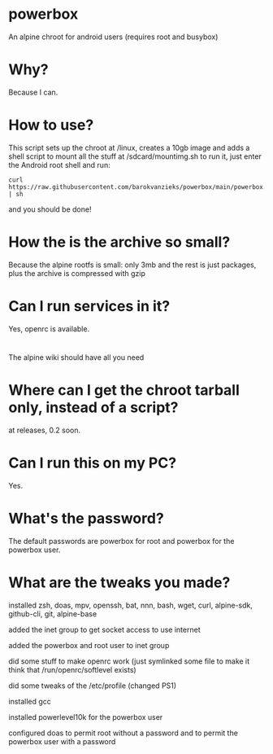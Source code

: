 # powerbox
An alpine chroot for android users (requires root and busybox)

# Why?
Because I can.

# How to use?
This script sets up the chroot at /linux, creates a 10gb image and adds a shell script to mount all the stuff at /sdcard/mountimg.sh
to run it, just enter the Android root shell and run:
```
curl https://raw.githubusercontent.com/barokvanzieks/powerbox/main/powerbox.sh | sh
``` 
and you should be done!

# How the is the archive so small?
Because the alpine rootfs is small: only 3mb and the rest is just packages, plus the archive is compressed with gzip

# Can I run services in it?
Yes, openrc is available.

# <any other question here>
The alpine wiki should have all you need

# Where can I get the chroot tarball only, instead of a script?
at releases, 0.2 soon.

# Can I run this on my PC?
Yes.

# What's the password?
The default passwords are powerbox for root and powerbox for the powerbox user.

# What are the tweaks you made?
installed zsh, doas, mpv, openssh, bat, nnn, bash, wget, curl, alpine-sdk, github-cli, git, alpine-base 

added the inet group to get socket access to use internet

added the powerbox and root user to inet group

did some stuff to make openrc work (just symlinked some file to make it think that /run/openrc/softlevel exists)

did some tweaks of the /etc/profile (changed PS1)

installed gcc

installed powerlevel10k for the powerbox user

configured doas to permit root without a password and to permit the powerbox user with a password
